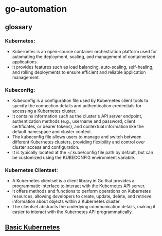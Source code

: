 # go-automation

## glossary

### Kubernetes: 
- Kubernetes is an open-source container orchestration platform used for automating the deployment, scaling, and management of containerized applications. 
- It provides features such as load balancing, auto-scaling, self-healing, and rolling deployments to ensure efficient and reliable application management.

### Kubeconfig: 
- Kubeconfig is a configuration file used by Kubernetes client tools to specify the connection details and authentication credentials for accessing a Kubernetes cluster. 
- It contains information such as the cluster's API server endpoint, authentication methods (e.g., username and password, client certificates, or bearer tokens), and contextual information like the default namespace and cluster context. 
- The kubeconfig file allows users to manage and switch between different Kubernetes clusters, providing flexibility and control over cluster access and configuration. 
- It is typically located at the ~/.kube/config file path by default, but can be customized using the KUBECONFIG environment variable.

### Kubernetes Clientset: 
- A Kubernetes clientset is a client library in Go that provides a programmatic interface to interact with the Kubernetes API server. 
- It offers methods and functions to perform operations on Kubernetes resources, allowing developers to create, update, delete, and retrieve information about objects within a Kubernetes cluster. 
- The clientset abstracts the underlying communication details, making it easier to interact with the Kubernetes API programmatically.

## [Basic Kubernetes](./docs/kubernetes.md)

